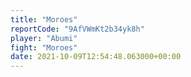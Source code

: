 ```yaml
---
title: "Moroes"
reportCode: "9AfVWmKt2b34yk8h"
player: "Abumi"
fight: "Moroes"
date: 2021-10-09T12:54:48.063000+00:00
---
```

